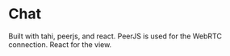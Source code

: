 # Chat

Built with tahi, peerjs, and react. PeerJS is used for the WebRTC connection. React for the view.
